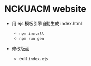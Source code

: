 # NCKUACM website

- 用 ejs 模板引擎自動生成 index.html
  - `npm install`
  - `npm run gen`

- 修改版面
  - edit `index.ejs`
